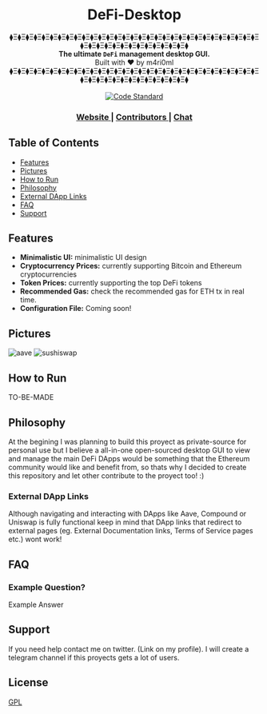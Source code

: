 <h1 align="center">DeFi-Desktop</h1>

<div align="center">
  ⧫Ξ⧫Ξ⧫Ξ⧫Ξ⧫Ξ⧫Ξ⧫Ξ⧫Ξ⧫Ξ⧫Ξ⧫Ξ⧫Ξ⧫Ξ⧫Ξ⧫Ξ⧫Ξ⧫Ξ⧫Ξ⧫Ξ⧫Ξ⧫Ξ⧫Ξ⧫Ξ⧫Ξ⧫Ξ⧫Ξ⧫Ξ⧫Ξ⧫Ξ⧫Ξ⧫Ξ⧫Ξ⧫Ξ⧫Ξ⧫Ξ⧫Ξ⧫Ξ⧫Ξ⧫Ξ⧫Ξ⧫Ξ⧫Ξ⧫Ξ⧫Ξ⧫
  <br />
</div>
<div align="center">
  <strong>The ultimate <code>DeFi</code> management desktop GUI.</strong>
</div>
<div align="center">
  Built with ❤︎ by m4ri0ml
  <br />
  ⧫Ξ⧫Ξ⧫Ξ⧫Ξ⧫Ξ⧫Ξ⧫Ξ⧫Ξ⧫Ξ⧫Ξ⧫Ξ⧫Ξ⧫Ξ⧫Ξ⧫Ξ⧫Ξ⧫Ξ⧫Ξ⧫Ξ⧫Ξ⧫Ξ⧫Ξ⧫Ξ⧫Ξ⧫Ξ⧫Ξ⧫Ξ⧫Ξ⧫Ξ⧫Ξ⧫Ξ⧫Ξ⧫Ξ⧫Ξ⧫Ξ⧫Ξ⧫Ξ⧫Ξ⧫Ξ⧫Ξ⧫Ξ⧫Ξ⧫Ξ⧫Ξ⧫
</div>

<br />

<div align="center">
  <!-- Standard -->
  <a href="https://www.python.org/dev/peps/pep-0008/">
    <img src="https://img.shields.io/badge/code%20style-standard-brightgreen.svg?style=flat-square"
      alt="Code Standard" />
  </a>
</div>

<div align="center">
  <h3>
    <a href="https://coming.soon">
      Website
    </a>
    <span> | </span>
    <a href="https://github.com/m4ri0ml/DeFi-Desktop/graphs/contributors">
      Contributors
    </a>
    <span> | </span>
    <a href="https://twitter.com/m4ri0ml">
      Chat
    </a>
  </h3>
</div>

## Table of Contents
- [Features](#features)
- [Pictures](#pictures)
- [How to Run](#how-to-run)
- [Philosophy](#philosophy)
- [External DApp Links](#external-dapp-links)
- [FAQ](#faq)
- [Support](#support)

## Features
- __Minimalistic UI:__ minimalistic UI design
- __Cryptocurrency Prices:__ currently supporting Bitcoin and Ethereum cryptocurrencies
- __Token Prices:__ currently supporting the top DeFi tokens
- __Recommended Gas:__ check the recommended gas for ETH tx in real time.
- __Configuration File:__ Coming soon!

## Pictures
![aave](https://i.imgur.com/oR7mZxk.png)
![sushiswap](https://i.imgur.com/kyAnjbc.png)

## How to Run
TO-BE-MADE

## Philosophy
At the begining I was planning to build this proyect as private-source for personal use but I believe a all-in-one open-sourced desktop GUI to view and manage the main DeFi DApps would be something that the Ethereum community would like and benefit from, so thats why I decided to create this repository and let other contribute to the proyect too! :)

### External DApp Links
Although navigating and interacting with DApps like Aave, Compound or Uniswap is fully functional keep in mind that DApp links that redirect to external pages (eg. External Documentation links, Terms of Service pages etc.) wont work!

## FAQ
### Example Question?
Example Answer

## Support
If you need help contact me on twitter. (Link on my profile). 
I will create a telegram channel if this proyects gets a lot of users.


## License
[GPL](https://github.com/m4ri0ml/DeFi-Desktop/blob/master/LICENSE)

